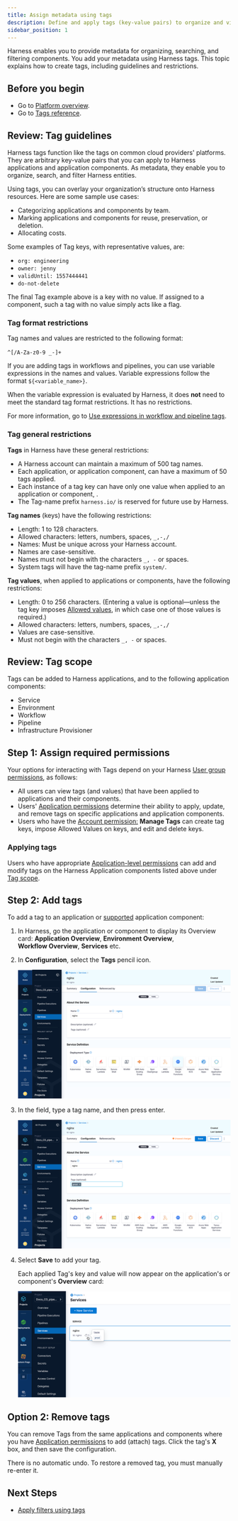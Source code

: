 ```yaml
---
title: Assign metadata using tags
description: Define and apply tags (key-value pairs) to organize and view your Harness resources.
sidebar_position: 1
---
```


Harness enables you to provide metadata for organizing, searching, and filtering components. You add your metadata using Harness tags. This topic explains how to create tags, including guidelines and restrictions.

## Before you begin

* Go to [Platform overview](/docs/platform/Get-started/platform-concepts/platform-overview.md).
* Go to [Tags reference](/docs/platform/references/tags-reference/).

## Review: Tag guidelines

Harness tags function like the tags on common cloud providers' platforms. They are arbitrary key-value pairs that you can apply to Harness applications and application components. As metadata, they enable you to organize, search, and filter Harness entities.

Using tags, you can overlay your organization’s structure onto Harness resources. Here are some sample use cases:

* Categorizing applications and components by team.
* Marking applications and components for reuse, preservation, or deletion.
* Allocating costs.

Some examples of Tag keys, with representative values, are:

* `org: engineering`
* `owner: jenny`
* `validUntil: 1557444441`
* `do-not-delete`

The final Tag example above is a key with no value. If assigned to a component, such a tag with no value simply acts like a flag.

### Tag format restrictions

Tag names and values are restricted to the following format:

`^[/A-Za-z0-9 _-]+`

If you are adding tags in workflows and pipelines, you can use variable expressions in the names and values. Variable expressions follow the format `${<variable_name>}`.

When the variable expression is evaluated by Harness, it does **not** need to meet the standard tag format restrictions. It has no restrictions.

For more information, go to [Use expressions in workflow and pipeline tags](use-expressions-in-workflow-and-pipeline-tags.md).

### Tag general restrictions

**Tags** in Harness have these general restrictions:

* A Harness account can maintain a maximum of 500 tag names.
* Each application, or application component, can have a maximum of 50 tags applied.
* Each instance of a tag key can have only one value when applied to an application or component, .
* The Tag-name prefix `harness.io/` is reserved for future use by Harness.

**Tag names** (keys) have the following restrictions:

* Length: 1 to 128 characters.
* Allowed characters: letters, numbers, spaces, `_,-,/`
* Names: Must be unique across your Harness account.
* Names are case-sensitive.
* Names must not begin with the characters `_, -` or spaces.
* System tags will have the tag-name prefix `system/`.

**Tag values**, when applied to applications or components, have the following restrictions:

* Length: 0 to 256 characters. (Entering a value is optional—unless the tag key imposes [Allowed values](#allowed_values), in which case one of those values is required.)
* Allowed characters: letters, numbers, spaces, `_,-,/`
* Values are case-sensitive.
* Must not begin with the characters `_, -` or spaces.

## Review: Tag scope

Tags can be added to Harness applications, and to the following application components:

* Service
* Environment
* Workflow
* Pipeline
* Infrastructure Provisioner

## Step 1: Assign required permissions

Your options for interacting with Tags depend on your Harness [User group permissions](/docs/platform/user-management/harness-default-user-groups/), as follows:

* All users can view tags (and values) that have been applied to applications and their components.
* Users' [Application permissions](/docs/platform/role-based-access-control/ref-access-management/permissions-reference/) determine their ability to apply, update, and remove tags on specific applications and application components.
* Users who have the [Account permission:](/docs/platform/role-based-access-control/ref-access-management/permissions-reference/) **Manage Tags** can create tag keys, impose Allowed Values on keys, and edit and delete keys.

### Applying tags

Users who have appropriate [Application-level permissions](/docs/platform/role-based-access-control/ref-access-management/permissions-reference/) can add and modify tags on the Harness Application components listed above under [Tag scope](#tag_scope).

## Step 2: Add tags

To add a tag to an application or [supported](#tag_scope) application component:

1. In Harness, go the application or component to display its Overview card: **Application Overview**, **Environment Overview**, **Workflow Overview**, **Services** etc.

2. In **Configuration**, select the **Tags** pencil icon.

   ![](./static/tags-001.png)

2. In the field, type a tag name, and then press enter.

   ![](./static/tags-002.png)

3. Select **Save** to add your tag.

   Each applied Tag's key and value will now appear on the application's or component's **Overview** card:

   ![](./static/tags-003.png)

## Option 2: Remove tags

You can remove Tags from the same applications and components where you have [Application permissions](../../security/access-management-howtos/users-and-permissions.md#application-permissions) to add (attach) tags. Click the tag's **X** box, and then save the configuration.

There is no automatic undo. To restore a removed tag, you must manually re-enter it.

## Next Steps

* [Apply filters using tags](apply-filters-using-tags.md)
